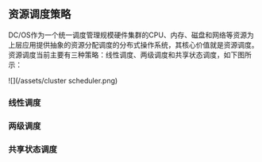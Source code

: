 ## 资源调度策略

DC/OS作为一个统一调度管理规模硬件集群的CPU、内存、磁盘和网络等资源为上层应用提供抽象的资源分配调度的分布式操作系统，其核心价值就是资源调度。资源调度当前主要有三种策略：线性调度、两级调度和共享状态调度，如下图所示：

![](/assets/cluster scheduler.png)

### 线性调度

### 两级调度

### 共享状态调度



